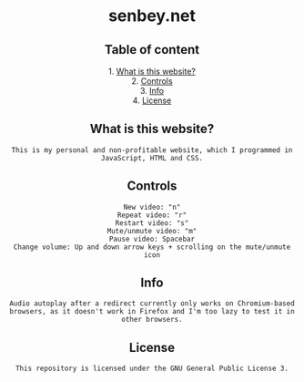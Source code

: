 <div align="center">
  <h1>senbey.net</h1>

  <h2>Table of content</h2>

  <div>
    1. <a href="#what-is-this-website">What is this website?</a>
    <br />
    2. <a href="#controls">Controls</a>
    <br />
    3. <a href="#info">Info</a>
    <br />
    4. <a href="#license">License</a>
  </div>

  <div id="what-is-this-website">
    <h2>What is this website?</h2>

    This is my personal and non-profitable website, which I programmed in
    JavaScript, HTML and CSS.
  </div>

  <div id="controls">
    <h2>Controls</h2>

    New video: "n"
    Repeat video: "r"
    Restart video: "s"
    Mute/unmute video: "m"
    Pause video: Spacebar
    Change volume: Up and down arrow keys + scrolling on the mute/unmute icon
  </div>

  <div id="info">
    <h2>Info</h2>

    Audio autoplay after a redirect currently only works on Chromium-based
    browsers, as it doesn't work in Firefox and I'm too lazy to test it in other browsers.
  </div>

  <div id="license">
    <h2>License</h2>

    This repository is licensed under the GNU General Public License 3.
  </div>
</div>

